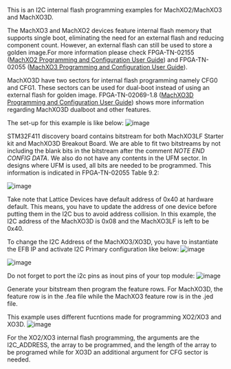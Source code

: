 This is an I2C internal flash programming examples for MachXO2/MachXO3 and MachXO3D.

The MachXO3 and MachXO2 devices feature internal flash memory that supports single boot, eliminating the need for an external flash and reducing component count. However, an external flash can still be used to store a golden image.For more information
please check FPGA-TN-02155 ([MachXO2 Programming and Configuration User Guide](https://www.latticesemi.com/view_document?document_id=39085)) and FPGA-TN-02055 ([MachXO3 Programming and Configuration User Guide](https://www.latticesemi.com/view_document?document_id=50123)).

MachXO3D have two sectors for internal flash programming namely CFG0 and CFG1. These sectors can be used for dual-boot instead of using an external flash for golden image. FPGA-TN-02069-1.8 ([MachXO3D Programming and Configuration User Guide](https://www.latticesemi.com/view_document?document_id=52591)) shows more information regarding MachXO3D dualboot and other features.

The set-up for this example is like below:
![image](https://github.com/user-attachments/assets/cca75baf-7aff-42cc-abe5-1f9a9c1d12f0)


STM32F411 discovery board contains bitstream for both MachXO3LF Starter kit and MachXO3D Breakout Board. We are able to fit two bitstreams by not including the blank bits in the bitstream after the comment *NOTE END CONFIG DATA*. We also do not have any contents in the UFM sector. In designs where UFM is used, all bits are needed to be programmed. This information is indicated in FPGA-TN-02055 Table 9.2:

![image](https://github.com/user-attachments/assets/e6fd72ea-ecd5-4e59-8079-ed1e5cad8806)

Take note that Lattice Devices have default address of 0x40 at hardware default. This means, you have to update the address of one device before putting them in the I2C bus to avoid address collision. In this example, the I2C address of the MachXO3D is 0x08 and the MachXO3LF is left to be 0x40.

To change the I2C Address of the MachXO3/XO3D, you have to instantiate the EFB IP and activate I2C Primary configuration like below:
![image](https://github.com/user-attachments/assets/ec9c6b31-0d91-42d3-b10a-e46baae17d1d)

![image](https://github.com/user-attachments/assets/e9699adf-33cb-4e73-b26f-cf659993d01f)

Do not forget to port the i2c pins as inout pins of your top module:
![image](https://github.com/user-attachments/assets/99871b34-12c0-428b-9b12-de67c4c9bd46)

Generate your bitstream then program the feature rows. For MachXO3D, the feature row is in the .fea file while the MachXO3 feature row is in the .jed file.

This example uses different fucntions made for programming XO2/XO3 and XO3D. 
![image](https://github.com/user-attachments/assets/969d937f-516a-4304-9b8b-d9a45235184f)

For the XO2/XO3 internal flash programming, the arguments are the I2C_ADDRESS, the array to be programmed, and the length of the array to be programed while for XO3D an additional argument for CFG sector is needed.


